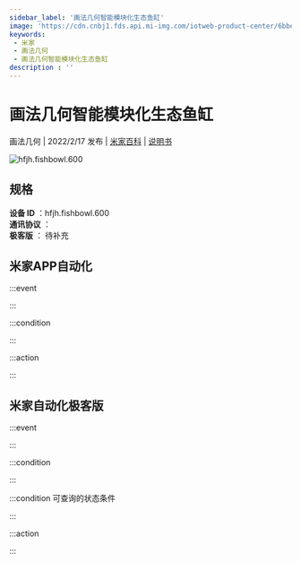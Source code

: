 ```yaml
---
sidebar_label: '画法几何智能模块化生态鱼缸'
image: 'https://cdn.cnbj1.fds.api.mi-img.com/iotweb-product-center/6bbe5e2874ef5373f782c569a846eb63_1640747015726.png?GalaxyAccessKeyId=AKVGLQWBOVIRQ3XLEW&Expires=9223372036854775807&Signature=MjScu/fM0Ya9V0sveLZBaPmc8XQ='
keywords: 
 - 米家
 - 画法几何
 - 画法几何智能模块化生态鱼缸
description : ''
---
```

# 画法几何智能模块化生态鱼缸

画法几何 | 2022/2/17 发布 | [米家百科](https://home.mi.com/webapp/content/baike/product/index.html?model=hfjh.fishbowl.600) | [说明书](https://home.mi.com/views/introduction.html?model=hfjh.fishbowl.600&region=cn)

![hfjh.fishbowl.600](https://cdn.cnbj1.fds.api.mi-img.com/iotweb-product-center/6bbe5e2874ef5373f782c569a846eb63_1640747015726.png?GalaxyAccessKeyId=AKVGLQWBOVIRQ3XLEW&Expires=9223372036854775807&Signature=MjScu/fM0Ya9V0sveLZBaPmc8XQ=)

## 规格  
> 
**设备 ID** ：hfjh.fishbowl.600  
**通讯协议** ：  
**极客版**  ： 待补充 


## 米家APP自动化  

:::event  

:::

:::condition  

:::

:::action   

:::

## 米家自动化极客版  

:::event  

:::

:::condition  

:::

:::condition 可查询的状态条件  

:::

:::action  

:::

        
